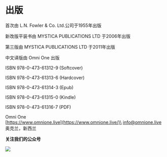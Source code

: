 # 出版

首次由 L.N. Fowler & Co. Ltd.公司于1955年出版

新改版平装书由 MYSTICA PUBLICATIONS LTD 于2006年出版

第三版由 MYSTICA PUBLICATIONS LTD 于2011年出版

中文译版由 Omni One 出版

ISBN 978-0-473-61312-9 (Softcover)

ISBN 978-0-473-61313-6 (Hardcover)

ISBN 978-0-473-61314-3 (Epub)

ISBN 978-0-473-61315-0 (Kindle)

ISBN 978-0-473-61316-7 (PDF)

Omni One\
[https://www.omnione.live](https://www.omnione.live/)\
info@omnione.live\
奥克兰，新西兰



**关注我们的公众号**

![](.gitbook/assets/qrcode\_for\_gh\_4ac3d8b4cd87\_430.jpeg)
